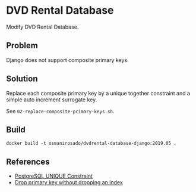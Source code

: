 # DVD Rental Database

Modify DVD Rental Database.

## Problem

Django does not support composite primary keys.

## Solution

Replace each composite primary key by a unique together constraint and a simple auto increment surrogate key. 

See `02-replace-composite-primary-keys.sh`.

## Build

```shell script
docker build -t osmanirosado/dvdrental-database-django:2019.05 .
```

## References

- [PostgreSQL UNIQUE Constraint](https://www.postgresqltutorial.com/postgresql-unique-constraint/)
- [Drop primary key without dropping an index](https://dba.stackexchange.com/questions/103074/drop-primary-key-without-dropping-an-index)

